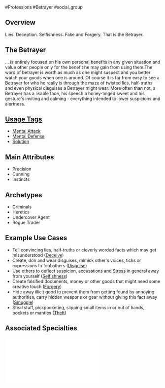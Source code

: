 #Professions #Betrayer #social_group 
## Overview
Lies. Deception. Selfishness. Fake and Forgery. That is the Betrayer. 

## The Betrayer
... is entirely focused on his own personal benefits in any given situation and value other people only for the benefit he may gain from using them.The word of betrayer is worth as much as one might suspect and you better watch your goods when one is around. 
Of course it is far from easy to see a Betrayer for who he really is through the maze of twisted lies, half-truths and even physical disguises a Betrayer might wear. More often than not, a Betrayer has a likable face, his speech a honey-tinged sweet and his gesture's inviting and calming - everything intended to lower suspicions and alertness.

## [Usage Tags](/SkillSystem/Usage%20Tag.md)
- [Mental Attack](/SkillSystem/Tags/Mental%20Attack.md)
- [Mental Defense](/CoreSystem/Tags/Mental%20Defense.md)
- [Solution](/SkillSystem/Tags/Solution.md)
## Main Attributes
- Precision 
- Cunning
- Instincts

## Archetypes 
- Criminals
- Heretics
- Undercover Agent
- Rogue Trader

## Example Use Cases
- Tell convincing lies, half-truths or cleverly worded facts which may get misunderstood ([Deceive](/SkillSystem/Specialties/Deceive.md))
- Create, don and wear disguises, mimick other's voices, ticks or expressions to fool others ([Disguise](/SkillSystem/Specialties/Disguise.md))
- Use others to deflect suspicion, accusations and [Stress](/Combat/Stress.md) in general away from yourself ([Selfishness](/SkillSystem/Specialties/Selfishness.md))
- Create falsified documents, money or other goods that might need some creative touch ([Forgery](/SkillSystem/Specialties/Forgery.md))
- Hide away illicit good to prevent them from getting found by annoying authorities, carry hidden weapons or gear  without giving this fact away ([Smuggle](/SkillSystem/Specialties/Smuggle.md))
- Steal stuff, pickpocketing, slipping small items in or out of hands, pockets or mantles ([Theft](/SkillSystem/Specialties/Theft.md))

## Associated Specialties
![](</SkillSystem/Specialties/Betrayer Specialties.md>)